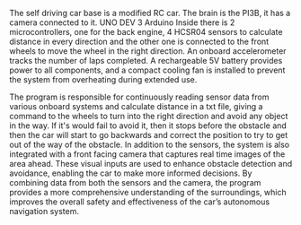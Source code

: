 The self driving car base is a modified RC car. The brain is the PI3B, it has a camera connected to it. UNO DEV 3 Arduino Inside there is 2 microcontrollers, one for the back engine, 4 HCSR04 sensors to calculate distance in every direction and the other one is connected to the front wheels to move the wheel in the right direction. An onboard accelerometer tracks the number of laps completed. A rechargeable 5V battery provides power to all components, and a compact cooling fan is installed to prevent the system from overheating during extended use.

The program is responsible for continuously reading sensor data from various onboard systems and calculate distance in a txt file, giving a command to the wheels to turn into the right direction and avoid any object in the way. If it's would fail to avoid it, then it stops before the obstacle and then the car will start to go backwards and correct the position to try to get out of the way of the obstacle. In addition to the sensors, the system is also integrated with a front facing camera that captures real time images of the area ahead. These visual inputs are used to enhance obstacle detection and avoidance, enabling the car to make more informed decisions. By combining data from both the sensors and the camera, the program provides a more comprehensive understanding of the surroundings, which improves the overall safety and effectiveness of the car’s autonomous navigation system.

